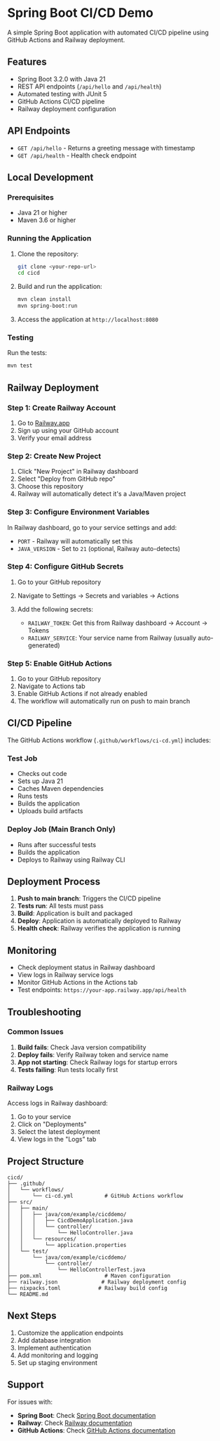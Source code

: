 # Spring Boot CI/CD Demo

A simple Spring Boot application with automated CI/CD pipeline using GitHub Actions and Railway deployment.

## Features

- Spring Boot 3.2.0 with Java 21
- REST API endpoints (`/api/hello` and `/api/health`)
- Automated testing with JUnit 5
- GitHub Actions CI/CD pipeline
- Railway deployment configuration

## API Endpoints

- `GET /api/hello` - Returns a greeting message with timestamp
- `GET /api/health` - Health check endpoint

## Local Development

### Prerequisites

- Java 21 or higher
- Maven 3.6 or higher

### Running the Application

1. Clone the repository:
   ```bash
   git clone <your-repo-url>
   cd cicd
   ```

2. Build and run the application:
   ```bash
   mvn clean install
   mvn spring-boot:run
   ```

3. Access the application at `http://localhost:8080`

### Testing

Run the tests:
```bash
mvn test
```

## Railway Deployment

### Step 1: Create Railway Account

1. Go to [Railway.app](https://railway.app)
2. Sign up using your GitHub account
3. Verify your email address

### Step 2: Create New Project

1. Click "New Project" in Railway dashboard
2. Select "Deploy from GitHub repo"
3. Choose this repository
4. Railway will automatically detect it's a Java/Maven project

### Step 3: Configure Environment Variables

In Railway dashboard, go to your service settings and add:

- `PORT` - Railway will automatically set this
- `JAVA_VERSION` - Set to `21` (optional, Railway auto-detects)

### Step 4: Configure GitHub Secrets

1. Go to your GitHub repository
2. Navigate to Settings → Secrets and variables → Actions
3. Add the following secrets:

   - `RAILWAY_TOKEN`: Get this from Railway dashboard → Account → Tokens
   - `RAILWAY_SERVICE`: Your service name from Railway (usually auto-generated)

### Step 5: Enable GitHub Actions

1. Go to your GitHub repository
2. Navigate to Actions tab
3. Enable GitHub Actions if not already enabled
4. The workflow will automatically run on push to main branch

## CI/CD Pipeline

The GitHub Actions workflow (`.github/workflows/ci-cd.yml`) includes:

### Test Job
- Checks out code
- Sets up Java 21
- Caches Maven dependencies
- Runs tests
- Builds the application
- Uploads build artifacts

### Deploy Job (Main Branch Only)
- Runs after successful tests
- Builds the application
- Deploys to Railway using Railway CLI

## Deployment Process

1. **Push to main branch**: Triggers the CI/CD pipeline
2. **Tests run**: All tests must pass
3. **Build**: Application is built and packaged
4. **Deploy**: Application is automatically deployed to Railway
5. **Health check**: Railway verifies the application is running

## Monitoring

- Check deployment status in Railway dashboard
- View logs in Railway service logs
- Monitor GitHub Actions in the Actions tab
- Test endpoints: `https://your-app.railway.app/api/health`

## Troubleshooting

### Common Issues

1. **Build fails**: Check Java version compatibility
2. **Deploy fails**: Verify Railway token and service name
3. **App not starting**: Check Railway logs for startup errors
4. **Tests failing**: Run tests locally first

### Railway Logs

Access logs in Railway dashboard:
1. Go to your service
2. Click on "Deployments"
3. Select the latest deployment
4. View logs in the "Logs" tab

## Project Structure

```
cicd/
├── .github/
│   └── workflows/
│       └── ci-cd.yml          # GitHub Actions workflow
├── src/
│   ├── main/
│   │   ├── java/com/example/cicddemo/
│   │   │   ├── CicdDemoApplication.java
│   │   │   └── controller/
│   │   │       └── HelloController.java
│   │   └── resources/
│   │       └── application.properties
│   └── test/
│       └── java/com/example/cicddemo/
│           └── controller/
│               └── HelloControllerTest.java
├── pom.xml                    # Maven configuration
├── railway.json              # Railway deployment config
├── nixpacks.toml            # Railway build config
└── README.md
```

## Next Steps

1. Customize the application endpoints
2. Add database integration
3. Implement authentication
4. Add monitoring and logging
5. Set up staging environment

## Support

For issues with:
- **Spring Boot**: Check [Spring Boot documentation](https://spring.io/projects/spring-boot)
- **Railway**: Check [Railway documentation](https://docs.railway.app)
- **GitHub Actions**: Check [GitHub Actions documentation](https://docs.github.com/en/actions)
